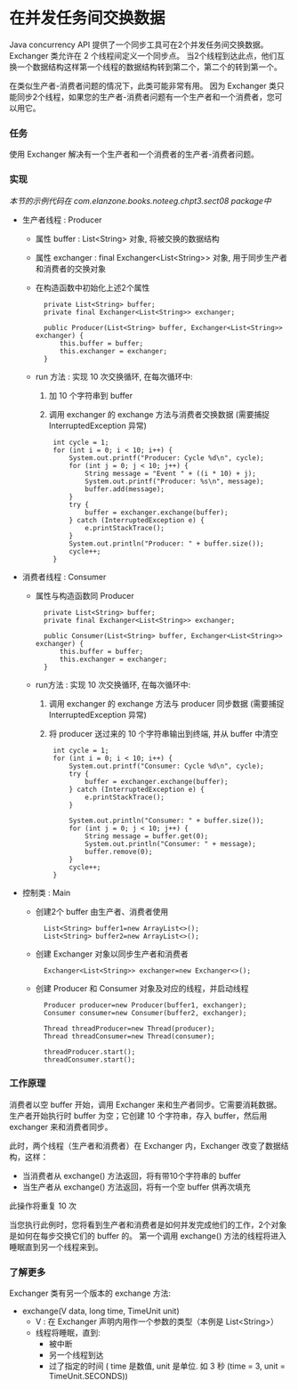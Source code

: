 在并发任务间交换数据
====

Java concurrency API 提供了一个同步工具可在2个并发任务间交换数据。Exchanger 类允许在 2 个线程间定义一个同步点。
当2个线程到达此点，他们互换一个数据结构这样第一个线程的数据结构转到第二个，第二个的转到第一个。

在类似生产者-消费者问题的情况下，此类可能非常有用。
因为 Exchanger 类只能同步2个线程，如果您的生产者-消费者问题有一个生产者和一个消费者，您可以用它。


### 任务

使用 Exchanger 解决有一个生产者和一个消费者的生产者-消费者问题。


### 实现

*本节的示例代码在 com.elanzone.books.noteeg.chpt3.sect08 package中*


* 生产者线程 : Producer

    * 属性 buffer : List\<String\> 对象, 将被交换的数据结构
    * 属性 exchanger : final Exchanger\<List\<String\>\> 对象, 用于同步生产者和消费者的交换对象
    * 在构造函数中初始化上述2个属性

            private List<String> buffer;
            private final Exchanger<List<String>> exchanger;

            public Producer(List<String> buffer, Exchanger<List<String>> exchanger) {
                this.buffer = buffer;
                this.exchanger = exchanger;
            }

    * run 方法 : 实现 10 次交换循环, 在每次循环中:
        1. 加 10 个字符串到 buffer
        2. 调用 exchanger 的 exchange 方法与消费者交换数据 (需要捕捉 InterruptedException 异常)

                int cycle = 1;
                for (int i = 0; i < 10; i++) {
                    System.out.printf("Producer: Cycle %d\n", cycle);
                    for (int j = 0; j < 10; j++) {
                        String message = "Event " + ((i * 10) + j);
                        System.out.printf("Producer: %s\n", message);
                        buffer.add(message);
                    }
                    try {
                        buffer = exchanger.exchange(buffer);
                    } catch (InterruptedException e) {
                        e.printStackTrace();
                    }
                    System.out.println("Producer: " + buffer.size());
                    cycle++;
                }

* 消费者线程 : Consumer

    * 属性与构造函数同 Producer

            private List<String> buffer;
            private final Exchanger<List<String>> exchanger;

            public Consumer(List<String> buffer, Exchanger<List<String>> exchanger) {
                this.buffer = buffer;
                this.exchanger = exchanger;
            }

    * run方法 : 实现 10 次交换循环, 在每次循环中:
        1. 调用 exchanger 的 exchange 方法与 producer 同步数据 (需要捕捉 InterruptedException 异常)
        2. 将 producer 送过来的 10 个字符串输出到终端, 并从 buffer 中清空

                int cycle = 1;
                for (int i = 0; i < 10; i++) {
                    System.out.printf("Consumer: Cycle %d\n", cycle);
                    try {
                        buffer = exchanger.exchange(buffer);
                    } catch (InterruptedException e) {
                        e.printStackTrace();
                    }

                    System.out.println("Consumer: " + buffer.size());
                    for (int j = 0; j < 10; j++) {
                        String message = buffer.get(0);
                        System.out.println("Consumer: " + message);
                        buffer.remove(0);
                    }
                    cycle++;
                }

* 控制类 : Main

    * 创建2个 buffer 由生产者、消费者使用

            List<String> buffer1=new ArrayList<>();
            List<String> buffer2=new ArrayList<>();

    * 创建 Exchanger 对象以同步生产者和消费者

            Exchanger<List<String>> exchanger=new Exchanger<>();

    * 创建 Producer 和 Consumer 对象及对应的线程，并启动线程

            Producer producer=new Producer(buffer1, exchanger);
            Consumer consumer=new Consumer(buffer2, exchanger);

            Thread threadProducer=new Thread(producer);
            Thread threadConsumer=new Thread(consumer);

            threadProducer.start();
            threadConsumer.start();


### 工作原理

消费者以空 buffer 开始，调用 Exchanger 来和生产者同步。它需要消耗数据。
生产者开始执行时 buffer 为空；它创建 10 个字符串，存入 buffer，然后用 exchanger 来和消费者同步。

此时，两个线程（生产者和消费者）在 Exchanger 内，Exchanger 改变了数据结构，这样：

* 当消费者从 exchange() 方法返回，将有带10个字符串的 buffer
* 当生产者从 exchange() 方法返回，将有一个空 buffer 供再次填充

此操作将重复 10 次

当您执行此例时，您将看到生产者和消费者是如何并发完成他们的工作，2个对象是如何在每步交换它们的 buffer 的。
第一个调用 exchange() 方法的线程将进入睡眠直到另一个线程来到。


### 了解更多

Exchanger 类有另一个版本的 exchange 方法:

* exchange(V data, long time, TimeUnit unit)
    * V : 在 Exchanger 声明内用作一个参数的类型（本例是 List\<String\>）
    * 线程将睡眠，直到:
        * 被中断
        * 另一个线程到达
        * 过了指定的时间 ( time 是数值, unit 是单位. 如 3 秒 (time = 3, unit = TimeUnit.SECONDS))


